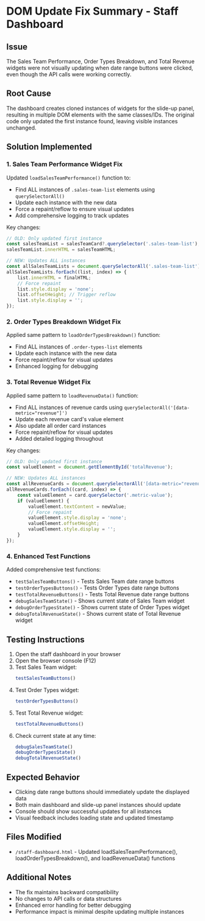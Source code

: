 # DOM Update Fix Summary - Staff Dashboard

## Issue
The Sales Team Performance, Order Types Breakdown, and Total Revenue widgets were not visually updating when date range buttons were clicked, even though the API calls were working correctly.

## Root Cause
The dashboard creates cloned instances of widgets for the slide-up panel, resulting in multiple DOM elements with the same classes/IDs. The original code only updated the first instance found, leaving visible instances unchanged.

## Solution Implemented

### 1. Sales Team Performance Widget Fix
Updated `loadSalesTeamPerformance()` function to:
- Find ALL instances of `.sales-team-list` elements using `querySelectorAll()`
- Update each instance with the new data
- Force a repaint/reflow to ensure visual updates
- Add comprehensive logging to track updates

Key changes:
```javascript
// OLD: Only updated first instance
const salesTeamList = salesTeamCard?.querySelector('.sales-team-list');
salesTeamList.innerHTML = salesTeamHTML;

// NEW: Updates ALL instances
const allSalesTeamLists = document.querySelectorAll('.sales-team-list');
allSalesTeamLists.forEach((list, index) => {
    list.innerHTML = finalHTML;
    // Force repaint
    list.style.display = 'none';
    list.offsetHeight; // Trigger reflow
    list.style.display = '';
});
```

### 2. Order Types Breakdown Widget Fix
Applied same pattern to `loadOrderTypesBreakdown()` function:
- Find ALL instances of `.order-types-list` elements
- Update each instance with the new data
- Force repaint/reflow for visual updates
- Enhanced logging for debugging

### 3. Total Revenue Widget Fix
Applied same pattern to `loadRevenueData()` function:
- Find ALL instances of revenue cards using `querySelectorAll('[data-metric="revenue"]')`
- Update each revenue card's value element
- Also update all order card instances
- Force repaint/reflow for visual updates
- Added detailed logging throughout

Key changes:
```javascript
// OLD: Only updated first instance
const valueElement = document.getElementById('totalRevenue');

// NEW: Updates ALL instances
const allRevenueCards = document.querySelectorAll('[data-metric="revenue"]');
allRevenueCards.forEach((card, index) => {
    const valueElement = card.querySelector('.metric-value');
    if (valueElement) {
        valueElement.textContent = newValue;
        // Force repaint
        valueElement.style.display = 'none';
        valueElement.offsetHeight;
        valueElement.style.display = '';
    }
});
```

### 4. Enhanced Test Functions
Added comprehensive test functions:
- `testSalesTeamButtons()` - Tests Sales Team date range buttons
- `testOrderTypesButtons()` - Tests Order Types date range buttons  
- `testTotalRevenueButtons()` - Tests Total Revenue date range buttons
- `debugSalesTeamState()` - Shows current state of Sales Team widget
- `debugOrderTypesState()` - Shows current state of Order Types widget
- `debugTotalRevenueState()` - Shows current state of Total Revenue widget

## Testing Instructions

1. Open the staff dashboard in your browser
2. Open the browser console (F12)
3. Test Sales Team widget:
   ```javascript
   testSalesTeamButtons()
   ```
4. Test Order Types widget:
   ```javascript
   testOrderTypesButtons()
   ```
5. Test Total Revenue widget:
   ```javascript
   testTotalRevenueButtons()
   ```
6. Check current state at any time:
   ```javascript
   debugSalesTeamState()
   debugOrderTypesState()
   debugTotalRevenueState()
   ```

## Expected Behavior
- Clicking date range buttons should immediately update the displayed data
- Both main dashboard and slide-up panel instances should update
- Console should show successful updates for all instances
- Visual feedback includes loading state and updated timestamp

## Files Modified
- `/staff-dashboard.html` - Updated loadSalesTeamPerformance(), loadOrderTypesBreakdown(), and loadRevenueData() functions

## Additional Notes
- The fix maintains backward compatibility
- No changes to API calls or data structures
- Enhanced error handling for better debugging
- Performance impact is minimal despite updating multiple instances